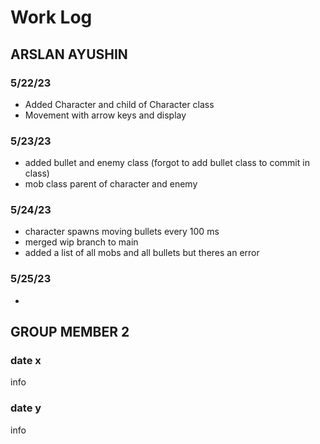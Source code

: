 # Work Log

## ARSLAN AYUSHIN

### 5/22/23

- Added Character and child of Character class
- Movement with arrow keys and display

### 5/23/23

- added bullet and enemy class (forgot to add bullet class to commit in class)
- mob class parent of character and enemy

### 5/24/23

- character spawns moving bullets every 100 ms
- merged wip branch to main
- added a list of all mobs and all bullets but theres an error

### 5/25/23

 -


## GROUP MEMBER 2

### date x

info

### date y

info
